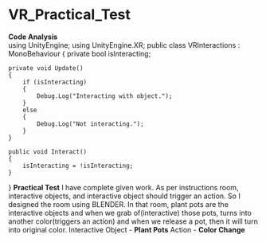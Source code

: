 # VR_Practical_Test
**Code Analysis**
<br>
using UnityEngine;
using UnityEngine.XR;
public class VRInteractions : MonoBehaviour
{
    private bool isInteracting;

    private void Update()
    {
        if (isInteracting)
        {
            Debug.Log("Interacting with object.");
        }
        else
        {
            Debug.Log("Not interacting.");
        }
    }

    public void Interact()
    {
        isInteracting = !isInteracting;
    }
}
**Practical Test**
I have complete given work. As per instructions room, interactive objects, and interactive object should trigger an action. So I designed the room using BLENDER. In that room, plant pots are the interactive objects and when we grab of(interactive) those pots, turns into another color(triggers an action) and when we release a pot, then it will turn into original color. 
Interactive Object - **Plant Pots**
            Action - **Color Change**
